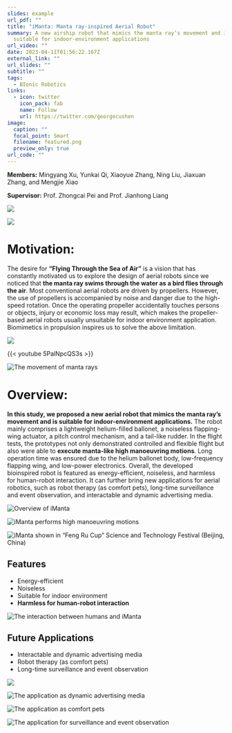 ```yaml
---
slides: example
url_pdf: ""
title: "iManta: Manta ray-inspired Aerial Robot"
summary: A new airship robot that mimics the manta ray’s movement and is
  suitable for indoor-environment applications
url_video: ""
date: 2023-04-11T01:56:22.167Z
external_link: ""
url_slides: ""
subtitle: ""
tags:
  - BIonic Robotics
links:
  - icon: twitter
    icon_pack: fab
    name: Follow
    url: https://twitter.com/georgecushen
image:
  caption: ""
  focal_point: Smart
  filename: featured.png
  preview_only: true
url_code: ""
---
```

**Members:** Mingyang Xu, Yunkai Qi, Xiaoyue Zhang, Ning Liu, Jiaxuan Zhang, and Mengjie Xiao

**Supervisor:** Prof. Zhongcai Pei and Prof. Jianhong Liang

![](group.png)

![](ma0.jpg)



# Motivation:

The desire for **“Flying Through the Sea of Air”** is a vision that has constantly motivated us to explore the design of aerial robots since we noticed that **the manta ray swims through the water as a bird flies through the air**. Most conventional aerial robots are driven by propellers. However, the use of propellers is accompanied by noise and danger due to the high-speed rotation. Once the operating propeller accidentally touches persons or objects, injury or economic loss may result, which makes the propeller-based aerial robots usually unsuitable for indoor environment application. Biomimetics in propulsion inspires us to solve the above limitation. 



![](ma2_2.jpg)

{{< youtube 5PalNpcQS3s >}}



![](ma2_1.jpg "The movement of manta rays")

# Overview:

**In this study, we proposed a new aerial robot that mimics the manta ray’s movement and is suitable for indoor-environment applications.** The robot mainly comprises a lightweight helium-filled ballonet, a noiseless flapping-wing actuator, a pitch control mechanism, and a tail-like rudder. In the flight tests, the prototypes not only demonstrated controlled and flexible flight but also were able to **execute manta-like high manoeuvring motions**. Long operation time was ensured due to the helium ballonet body, low-frequency flapping wing, and low-power electronics. Overall, the developed bioinspired robot is featured as energy-efficient, noiseless, and harmless for human-robot interaction. It can further bring new applications for aerial robotics, such as robot therapy (as comfort pets), long-time surveillance and event observation, and interactable and dynamic advertising media.

![](ma1.jpg "Overview of iManta")

![](ma3.jpg "iManta performs high manoeuvring motions")

![](ma4.jpg "iManta shown in “Feng Ru Cup” Science and Technology Festival (Beijing, China)")



## Features

* Energy-efficient
* Noiseless
* Suitable for indoor environment
* **Harmless for human-robot interaction**



![](ma5.jpg "The interaction between humans and iManta")



## Future Applications

* Interactable and dynamic advertising media
* Robot therapy (as comfort pets)
* Long-time surveillance and event observation

![](ma6.jpg)

![](ma7.png "The application as dynamic advertising media")

![](ma8.jpg "The application as comfort pets")

![](ma9.jpg "The application for surveillance and event observation")